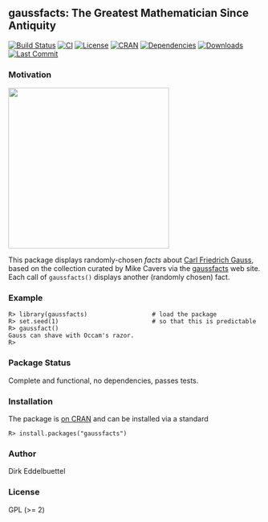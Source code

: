 
## gaussfacts: The Greatest Mathematician Since Antiquity

[![Build Status](https://travis-ci.org/eddelbuettel/gaussfacts.svg)](https://travis-ci.org/eddelbuettel/gaussfacts) 
[![CI](https://github.com/eddelbuettel/gaussfacts/workflows/ci/badge.svg)](https://github.com/eddelbuettel/gaussfacts/actions?query=workflow%3Aci)
[![License](https://img.shields.io/badge/license-GPL%20%28%3E=%202%29-brightgreen.svg?style=flat)](https://www.gnu.org/licenses/gpl-2.0.html) 
[![CRAN](https://www.r-pkg.org/badges/version/gaussfacts)](https://cran.r-project.org/package=gaussfacts) 
[![Dependencies](https://tinyverse.netlify.com/badge/gaussfacts)](https://cran.r-project.org/package=gaussfacts)
[![Downloads](https://cranlogs.r-pkg.org/badges/gaussfacts?color=brightgreen)](https://www.r-pkg.org:443/pkg/gaussfacts)
[![Last Commit](https://img.shields.io/github/last-commit/eddelbuettel/gaussfacts)](https://github.com/eddelbuettel/gaussfacts)

### Motivation

<img src="https://upload.wikimedia.org/wikipedia/commons/9/9b/Carl_Friedrich_Gauss.jpg" width="320">

This package displays randomly-chosen _facts_ about
[Carl Friedrich Gauss](https://en.wikipedia.org/wiki/Carl_Friedrich_Gauss),
based on the collection curated by Mike Cavers via the
[gaussfacts](https://web.archive.org/web/*/gaussfacts.com) web site. Each call of `gaussfacts()`
displays another (randomly chosen) fact.

### Example

```{r}
R> library(gaussfacts)                  # load the package
R> set.seed(1)                          # so that this is predictable
R> gaussfact()
Gauss can shave with Occam's razor.
R>
```

### Package Status

Complete and functional, no dependencies, passes tests.

### Installation

The package is [on CRAN](https://cran.r-project.org/package=gaussfacts) and
can be installed via a standard

```{r}
R> install.packages("gaussfacts")
```

### Author

Dirk Eddelbuettel

### License

GPL (>= 2)
